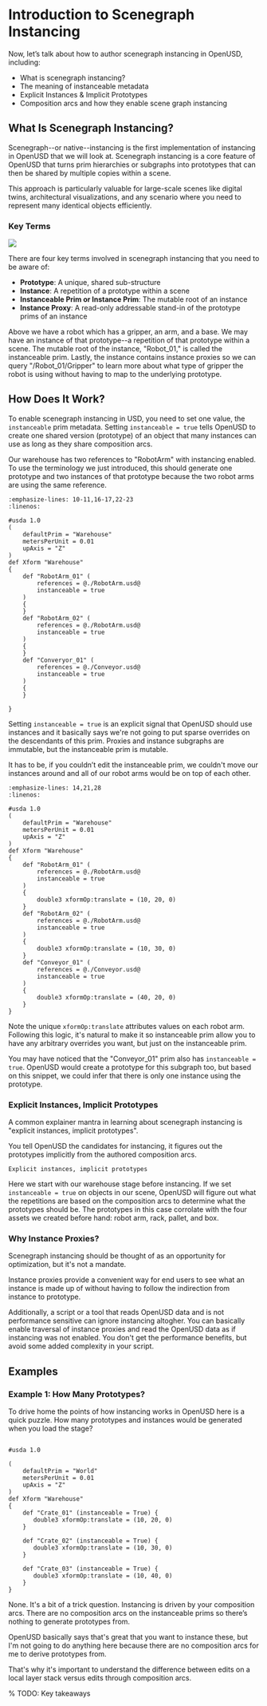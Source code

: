 # Introduction to Scenegraph Instancing

Now, let’s talk about how to author scenegraph instancing in OpenUSD, including:
* What is scenegraph instancing?
* The meaning of instanceable metadata
* Explicit Instances & Implicit Prototypes
* Composition arcs and how they enable scene graph instancing

## What Is Scenegraph Instancing?

Scenegraph--or native--instancing is the first implementation of instancing in OpenUSD that we will look at. Scenegraph instancing is a core feature of OpenUSD that turns prim hierarchies or subgraphs into prototypes that can then be shared by multiple copies within a scene. 

This approach is particularly valuable for large-scale scenes like digital twins, architectural visualizations, and any scenario where you need to represent many identical objects efficiently.

### Key Terms
![](../../images/asset-modularity-instancing/scenegraph-instancing-terms.png)

There are four key terms involved in scenegraph instancing that you need to be aware of:

* **Prototype**: A unique, shared sub-structure
* **Instance**: A repetition of a prototype within a scene
* **Instanceable Prim or Instance Prim**: The mutable root of an instance
* **Instance Proxy**: A read-only addressable stand-in of the prototype prims of an instance

Above we have a robot which has a gripper, an arm, and a base. We may have an instance of that prototype--a repetition of that prototype within a scene. The mutable root of the instance, "Robot_01," is called the instanceable prim. Lastly, the instance contains instance proxies so we can query "/Robot_01/Gripper" to learn more about what type of gripper the robot is using without having to map to the underlying prototype.

## How Does It Work?

To enable scenegraph instancing in USD, you need to set one value, the `instanceable` prim metadata. Setting `instanceable = true` tells OpenUSD to create one shared version (prototype) of an object that many instances can use as long as they share composition arcs.

Our warehouse has two references to "RobotArm" with instancing enabled.
To use the terminology we just introduced, this should generate one prototype and two instances of that prototype because the two robot arms are using the same reference.


```{code-block} usda
:emphasize-lines: 10-11,16-17,22-23
:linenos:

#usda 1.0
(
    defaultPrim = "Warehouse"
    metersPerUnit = 0.01
    upAxis = "Z"
)
def Xform "Warehouse"
{
    def "RobotArm_01" (
        references = @./RobotArm.usd@
        instanceable = true
    )
    {
    }
    def "RobotArm_02" (
        references = @./RobotArm.usd@
        instanceable = true
    )
    {
    }
    def "Converyor_01" (
        references = @./Conveyor.usd@
        instanceable = true
    )
    {
    }
    
}
```

Setting `instanceable = true` is an explicit signal that OpenUSD should use instances and it basically says we're not going to put sparse overrides on the descendants of this prim. Proxies and instance subgraphs are immutable, but the instanceable prim is mutable.

It has to be, if you couldn’t edit the instanceable prim, we couldn't move our instances around and all of our robot arms would be on top of each other. 

```{code-block} usda
:emphasize-lines: 14,21,28
:linenos:

#usda 1.0
(
    defaultPrim = "Warehouse"
    metersPerUnit = 0.01    
    upAxis = "Z"
)
def Xform "Warehouse"
{
    def "RobotArm_01" (
        references = @./RobotArm.usd@
        instanceable = true
    )
    {        
        double3 xformOp:translate = (10, 20, 0)
    }
    def "RobotArm_02" (
        references = @./RobotArm.usd@
        instanceable = true
    )
    {
        double3 xformOp:translate = (10, 30, 0)
    }
    def "Conveyor_01" (
        references = @./Conveyor.usd@
        instanceable = true
    )
    {
        double3 xformOp:translate = (40, 20, 0)
    }
}

```

Note the unique `xformOp:translate` attributes values on each robot arm. Following this logic, it's natural to make it so instanceable prim allow you to have any arbitrary overrides you want, but just on the instanceable prim.

You may have noticed that the "Conveyor_01" prim also has `instanceable = true`. OpenUSD would create a prototype for this subgraph too, but based on this snippet, we could infer that there is only one instance using the prototype.

### Explicit Instances, Implicit Prototypes

A common explainer mantra in learning about scenegraph instancing is "explicit instances, implicit prototypes".

You tell OpenUSD the candidates for instancing, it figures out the prototypes implicitly from the authored composition arcs.

```{figure} ../../images/asset-modularity-instancing/explicit-instances-implicit-prototypes.mp4
Explicit instances, implicit prototypes
```

Here we start with our warehouse stage before instancing. If we set `instanceable = true` on objects in our scene, OpenUSD will figure out what the repetitions are based on the composition arcs to determine what the prototypes should be. The prototypes in this case corrolate with the four assets we created before hand: robot arm, rack, pallet, and box.

### Why Instance Proxies?

Scenegraph instancing should be thought of as an opportunity for optimization, but it's not a mandate. 

Instance proxies provide a convenient way for end users to see what an instance is made up of without having to follow the indirection from instance to prototype. 

Additionally, a script or a tool that reads OpenUSD data and is not performance sensitive can ignore instancing altogher. You can basically enable traversal of instance proxies and read the OpenUSD data as if instancing was not enabled. You don't get the performance benefits, but avoid some added complexity in your script.

## Examples

### Example 1: How Many Prototypes?

To drive home the points of how instancing works in OpenUSD here is a quick puzzle. How many prototypes and instances would be generated when you load the stage?

``` usda 

#usda 1.0

(
    defaultPrim = "World"
    metersPerUnit = 0.01    
    upAxis = "Z"
)
def Xform "Warehouse"
{
    def "Crate_01" (instanceable = True) {
       double3 xformOp:translate = (10, 20, 0)
    }

    def "Crate_02" (instanceable = True) {
       double3 xformOp:translate = (10, 30, 0)
    }

    def "Crate_03" (instanceable = True) {
       double3 xformOp:translate = (10, 40, 0)
    }
}

```

None. It's a bit of a trick question. Instancing is driven by your composition arcs. There are no composition arcs on the instanceable prims so there’s nothing to generate prototypes from.

OpenUSD basically says that's great that you want to instance these, but I'm not going to do anything here because there are no composition arcs for me to derive prototypes from.

That's why it's important to understand the difference between edits on a local layer stack versus edits through composition arcs.

% TODO: Key takeaways
